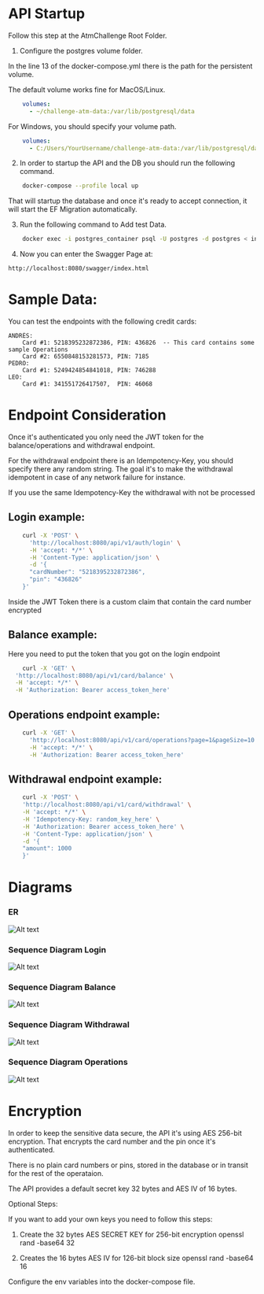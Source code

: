 # API Startup

Follow this step at the AtmChallenge Root Folder.

1. Configure the postgres volume folder.

In the line 13 of the docker-compose.yml there is the path for the persistent volume.

The default volume works fine for MacOS/Linux.

```yml
    volumes:
      - ~/challenge-atm-data:/var/lib/postgresql/data
```

For Windows, you should specify your volume path.

```yml
    volumes:
      - C:/Users/YourUsername/challenge-atm-data:/var/lib/postgresql/data
```


2. In order to startup the API and the DB you should run the following command.

```bash
    docker-compose --profile local up
```

That will startup the database and once it's ready to accept connection, it will start the EF Migration automatically.

3. Run the following command to Add test Data.

```bash
    docker exec -i postgres_container psql -U postgres -d postgres < init-script.sql
```

4. Now you can enter the Swagger Page at:

```
http://localhost:8080/swagger/index.html
```

# Sample Data:

You can test the endpoints with the following credit cards:

```text
ANDRÉS:
    Card #1: 5218395232872386, PIN: 436826  -- This card contains some sample Operations
    Card #2: 6550848153281573, PIN: 7185
PEDRO:
    Card #1: 5249424854841018, PIN: 746288
LEO:
    Card #1: 341551726417507,  PIN: 46068
```

# Endpoint Consideration

Once it's authenticated you only need the JWT token for the balance/operations and withdrawal endpoint.

For the withdrawal endpoint there is an Idempotency-Key, you should specify there any random string.
The goal it's to make the withdrawal idempotent in case of any network failure for instance.

If you use the same Idempotency-Key the withdrawal with not be processed

## Login example:

```bash
    curl -X 'POST' \
      'http://localhost:8080/api/v1/auth/login' \
      -H 'accept: */*' \
      -H 'Content-Type: application/json' \
      -d '{
      "cardNumber": "5218395232872386",
      "pin": "436826"
    }'
```
Inside the JWT Token there is a custom claim that contain the card number encrypted

## Balance example:
Here you need to put the token that you got on the login endpoint
```bash
    curl -X 'GET' \
  'http://localhost:8080/api/v1/card/balance' \
  -H 'accept: */*' \
  -H 'Authorization: Bearer access_token_here'
```

## Operations endpoint example:

```bash
    curl -X 'GET' \
      'http://localhost:8080/api/v1/card/operations?page=1&pageSize=10' \
      -H 'accept: */*' \
      -H 'Authorization: Bearer access_token_here'
```

## Withdrawal endpoint example:

```bash
    curl -X 'POST' \
    'http://localhost:8080/api/v1/card/withdrawal' \
    -H 'accept: */*' \
    -H 'Idempotency-Key: random_key_here' \
    -H 'Authorization: Bearer access_token_here' \
    -H 'Content-Type: application/json' \
    -d '{
    "amount": 1000
    }'
```

# Diagrams

### ER

![Alt text](./diagrams/der.svg)

### Sequence Diagram Login

![Alt text](./diagrams/login-sequence.svg)

### Sequence Diagram Balance

![Alt text](./diagrams/balance-sequence.svg)

### Sequence Diagram Withdrawal

![Alt text](./diagrams/withdrawal-sequence.svg)

### Sequence Diagram Operations

![Alt text](./diagrams/operations-sequence.svg)

# Encryption
In order to keep the sensitive data secure, the API it's using AES 256-bit encryption.
That encrypts the card number and the pin once it's authenticated.

There is no plain card numbers or pins, stored in the database or in transit for the rest of the operataion.

The API provides a default secret key 32 bytes and AES IV of 16 bytes.

Optional Steps:

If you want to add your own keys you need to follow this steps:

1. Create the 32 bytes AES SECRET KEY for 256-bit encryption
   openssl rand -base64 32

2. Creates the 16 bytes AES IV for 126-bit block size
   openssl rand -base64 16

Configure the env variables into the docker-compose file.




